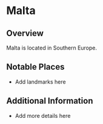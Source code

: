 # Malta
## Overview
Malta is located in Southern Europe.

## Notable Places
- Add landmarks here

## Additional Information
- Add more details here
